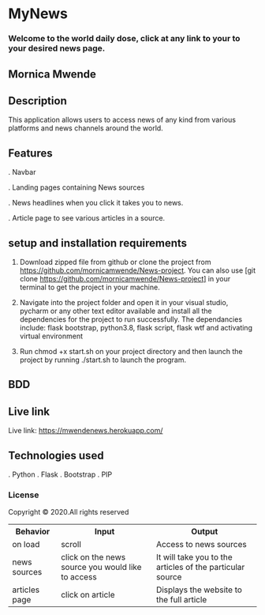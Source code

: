 # MyNews
### Welcome to the world daily dose, click at any link to your to your desired news page.
## Mornica Mwende

## Description
This application allows users to access news of any kind from various platforms and news channels around the world.

## Features
.   Navbar

.   Landing pages containing News sources

.   News headlines when you click it takes you to news.

.   Article page to see various articles in a source.

## setup and installation requirements
1. Download zipped file from github or clone the project from https://github.com/mornicamwende/News-project. You can also use [git clone https://github.com/mornicamwende/News-project] in your terminal to get the project in your machine.

2. Navigate into the project folder and open it in your visual studio, pycharm or any other text editor available and install all the dependencies for the project to run successfully. The dependancies include: flask bootstrap, python3.8, flask script, flask wtf and activating virtual environment

3. Run chmod +x start.sh on your project directory and then launch the project by running ./start.sh to launch the program.

## BDD

<table>
    <tr>
      <th>Behavior</th>
      <th>Input</th>
      <th>Output</th>
    </tr>
    <tr>
        <td>on load</td>
        <td>scroll </td>
        <td>Access to news sources</td>
    </tr>
    <tr>
        <td>news sources</td>
        <td>click on the news source you would like to access</td>
        <td>It will take you to the articles of the particular source</td>
    </tr>
    <tr>
        <td>articles page</td>
        <td>click on article</td>
        <td>Displays the website to the full article</td>
    </tr>

## Live link
Live link: https://mwendenews.herokuapp.com/

## Technologies used

.   Python
.   Flask
.   Bootstrap
.   PIP

### License
Copyright &copy; 2020.All rights reserved










    